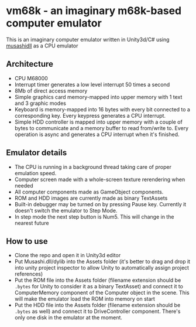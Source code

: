 # vm68k - an imaginary m68k-based computer emulator

This is an imaginary computer emulator written in Unity3d/C# using [musashidll](https://github.com/viert/musashidll) as a CPU emulator

## Architecture

  * CPU M68000
  * Interrupt timer generates a low level interrupt 50 times a second
  * 8Mb of direct access memory
  * Simple graphics card memory-mapped into upper memory with 1 text and 3 graphic modes
  * Keyboard is memory-mapped into 16 bytes with every bit connected to a corresponding key. Every keypress generates a CPU interrupt.
  * Simple HDD controller is mapped into upper memory with a couple of bytes to communicate and a memory buffer to read from/write to. Every operation is async and generates a CPU interrupt when it's finished.
  
## Emulator details

  * The CPU is running in a background thread taking care of proper emulation speed.
  * Computer screen made with a whole-screen texture rerendering when needed
  * All computer components made as GameObject components.
  * ROM and HDD images are currently made as binary TextAssets
  * Built-in debugger may be turned on by pressing Pause key. Currently it doesn't switch the emulator to Step Mode.
  * In step mode the next step button is Num5. This will change in the nearest future

## How to use

  * Clone the repo and open it in Unity3d editor
  * Put Musashi.dll/dylib into the Assets folder (it's better to drag and drop it into unity project inspector to allow Unity to automatically assign project references)
  * Put the ROM file into the Assets folder (filename extension should be `.bytes` for Unity to consider it as a binary TextAsset) and connect it to ComputerMemory component of the Computer object in the scene. This will make the emulator load the ROM into memory on start
  * Put the HDD file into the Assets folder (filename extension should be `.bytes` as well) and connect it to DriveController component. There's only one disk in the emulator at the moment.
